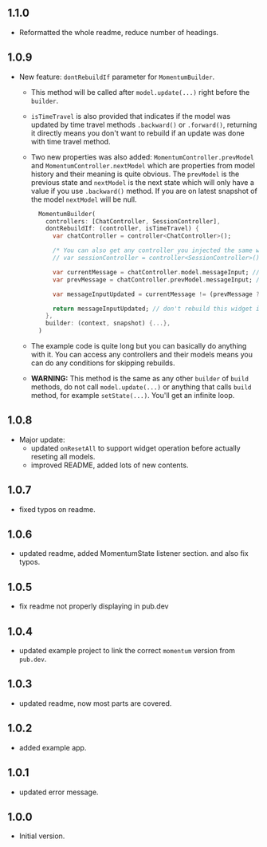 ## 1.1.0

- Reformatted the whole readme, reduce number of headings.

## 1.0.9

- New feature: `dontRebuildIf` parameter for `MomentumBuilder`.

  - This method will be called after `model.update(...)` right before the `builder`.
  - `isTimeTravel` is also provided that indicates if the model was updated by time travel methods `.backward()` or `.forward()`, returning it directly means you don't want to rebuild if an update was done with time travel method.
  - Two new properties was also added: `MomentumController.prevModel` and `MomentumController.nextModel` which are properties from model history and their meaning is quite obvious. The `prevModel` is the previous state and `nextModel` is the next state which will only have a value if you use `.backward()` method. If you are on latest snapshot of the model `nextModel` will be null.

    ```Dart
      MomentumBuilder(
        controllers: [ChatController, SessionController],
        dontRebuildIf: (controller, isTimeTravel) {
          var chatController = controller<ChatController>();

          /* You can also get any controller you injected the same way you can get any model in "builder" method. */
          // var sessionController = controller<SessionController>();

          var currentMessage = chatController.model.messageInput; // latest snapshot of the model after a calling "model.update()".
          var prevMessage = chatController.prevModel.messageInput; // model history, previous state of the model.

          var messageInputUpdated = currentMessage != (prevMessage ?? ''); // means the user is inputting a message on textfield.

          return messageInputUpdated; // don't rebuild this widget if user is inputting a message.
        },
        builder: (context, snapshot) {...},
      )
    ```

  - The example code is quite long but you can basically do anything with it. You can access any controllers and their models means you can do any conditions for skipping rebuilds.
  - **WARNING:** This method is the same as any other `builder` of `build` methods, do not call `model.update(...)` or anything that calls `build` method, for example `setState(...)`. You'll get an infinite loop.

## 1.0.8

- Major update:
  - updated `onResetAll` to support widget operation before actually reseting all models.
  - improved README, added lots of new contents.

## 1.0.7

- fixed typos on readme.

## 1.0.6

- updated readme, added MomentumState listener section. and also fix typos.

## 1.0.5

- fix readme not properly displaying in pub.dev

## 1.0.4

- updated example project to link the correct `momentum` version from `pub.dev`.

## 1.0.3

- updated readme, now most parts are covered.

## 1.0.2

- added example app.

## 1.0.1

- updated error message.

## 1.0.0

- Initial version.
